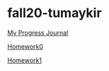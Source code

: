 # fall20-tumaykir

[My Progress Journal](https://bu-ie-582.github.io/fall20-tumaykir/)

[Homework0](https://bu-ie-582.github.io/fall20-tumaykir/Homework-0)

[Homework1](https://bu-ie-582.github.io/fall20-tumaykir/Homework1-IE582)
